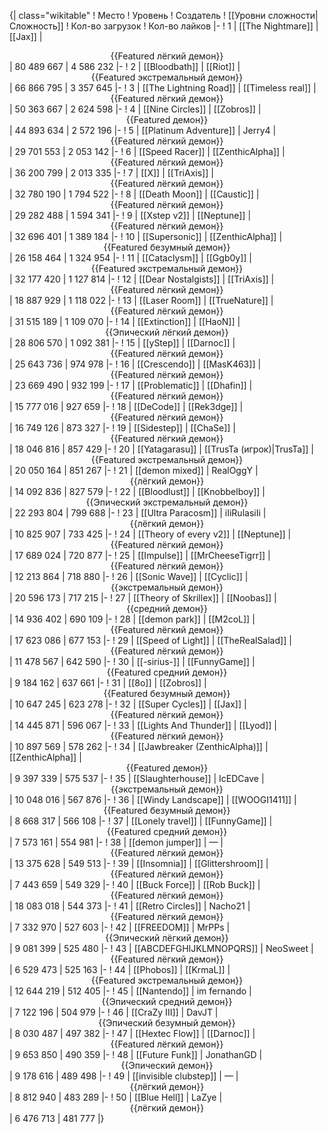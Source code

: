 {| class="wikitable"
! Место
! Уровень
! Создатель
! [[Уровни сложности|Сложность]]
! Кол-во загрузок
! Кол-во лайков
|-
! 1
| [[The Nightmare]]
| [[Jax]]
| <center>{{Featured лёгкий демон}}</center>
| 80 489 667
| 4 586 232
|-
! 2
| [[Bloodbath]]
| [[Riot]]
| <center>{{Featured экстремальный демон}}</center>
| 66 866 795
| 3 357 645
|-
! 3
| [[The Lightning Road]]
| [[Timeless real]]
| <center>{{Featured лёгкий демон}}</center>
| 50 363 667
| 2 624 598
|-
! 4
| [[Nine Circles]]
| [[Zobros]]
| <center>{{Featured демон}}</center>
| 44 893 634
| 2 572 196
|-
! 5
| [[Platinum Adventure]]
| Jerry4
| <center>{{Featured лёгкий демон}}</center>
| 29 701 553
| 2 053 142
|-
! 6
| [[Speed Racer]]
| [[ZenthicAlpha]]
| <center>{{Featured лёгкий демон}}</center>
| 36 200 799
| 2 013 335
|-
! 7
| [[X]]
| [[TriAxis]]
| <center>{{Featured лёгкий демон}}</center>
| 32 780 190
| 1 794 522
|-
! 8
| [[Death Moon]]
| [[Caustic]]
| <center>{{Featured лёгкий демон}}</center>
| 29 282 488
| 1 594 341
|-
! 9
| [[Xstep v2]]
| [[Neptune]]
| <center>{{Featured лёгкий демон}}</center>
| 32 696 401
| 1 389 184
|-
! 10
| [[Supersonic]]
| [[ZenthicAlpha]]
| <center>{{Featured безумный демон}}</center>
| 26 158 464
| 1 324 954
|-
! 11
| [[Cataclysm]]
| [[Ggb0y]]
| <center>{{Featured экстремальный демон}}</center>
| 32 177 420
| 1 127 814
|-
! 12
| [[Dear Nostalgists]]
| [[TriAxis]]
| <center>{{Featured лёгкий демон}}</center>
| 18 887 929
| 1 118 022
|-
! 13
| [[Laser Room]]
| [[TrueNature]]
| <center>{{Featured лёгкий демон}}</center>
| 31 515 189
| 1 109 070
|-
! 14
| [[Extinction]]
| [[HaoN]]
| <center>{{Эпический лёгкий демон}}</center>
| 28 806 570
| 1 092 381
|-
! 15
| [[yStep]]
| [[Darnoc]]
| <center>{{Featured лёгкий демон}}</center>
| 25 643 736
| 974 978
|-
! 16
| [[Crescendo]]
| [[MasK463]]
| <center>{{Featured лёгкий демон}}</center>
| 23 669 490
| 932 199
|-
! 17
| [[Problematic]]
| [[Dhafin]]
| <center>{{Featured лёгкий демон}}</center>
| 15 777 016
| 927 659
|-
! 18
| [[DeCode]]
| [[Rek3dge]]
| <center>{{Featured лёгкий демон}}</center>
| 16 749 126
| 873 327
|-
! 19
| [[Sidestep]]
| [[ChaSe]]
| <center>{{Featured лёгкий демон}}</center>
| 18 046 816
| 857 429
|-
! 20
| [[Yatagarasu]]
| [[TrusTa (игрок)|TrusTa]]
| <center>{{Featured экстремальный демон}}</center>
| 20 050 164
| 851 267
|-
! 21
| [[demon mixed]]
| RealOggY
| <center>{{лёгкий демон}}</center>
| 14 092 836
| 827 579
|-
! 22
| [[Bloodlust]]
| [[Knobbelboy]]
| <center>{{Эпический экстремальный демон}}</center>
| 22 293 804
| 799 688
|-
! 23
| [[Ultra Paracosm]]
| iIiRulasiIi
| <center>{{лёгкий демон}}</center>
| 10 825 907
| 733 425
|-
! 24
| [[Theory of every v2]]
| [[Neptune]]
| <center>{{Featured лёгкий демон}}</center>
| 17 689 024
| 720 877
|-
! 25
| [[Impulse]]
| [[MrCheeseTigrr]]
| <center>{{Featured лёгкий демон}}</center>
| 12 213 864
| 718 880
|-
! 26
| [[Sonic Wave]]
| [[Cyclic]]
| <center>{{экстремальный демон}}</center>
| 20 596 173
| 717 215
|-
! 27
| [[Theory of Skrillex]]
| [[Noobas]]
| <center>{{средний демон}}</center>
| 14 936 402
| 690 109
|-
! 28
| [[demon park]]
| [[M2coL]]
| <center>{{Featured лёгкий демон}}</center>
| 17 623 086
| 677 153
|-
! 29
| [[Speed of Light]]
| [[TheRealSalad]]
| <center>{{Featured лёгкий демон}}</center>
| 11 478 567
| 642 590
|-
! 30
| [[-sirius-]]
| [[FunnyGame]]
| <center>{{Featured средний демон}}</center>
| 9 184 162
| 637 661
|-
! 31
| [[8o]]
| [[Zobros]]
| <center>{{Featured безумный демон}}</center>
| 10 647 245
| 623 278
|-
! 32
| [[Super Cycles]]
| [[Jax]]
| <center>{{Featured лёгкий демон}}</center>
| 14 445 871
| 596 067
|-
! 33
| [[Lights And Thunder]]
| [[Lyod]]
| <center>{{Featured лёгкий демон}}</center>
| 10 897 569
| 578 262
|-
! 34
| [[Jawbreaker (ZenthicAlpha)]]
| [[ZenthicAlpha]]
| <center>{{Featured демон}}</center>
| 9 397 339
| 575 537
|-
! 35
| [[Slaughterhouse]]
| IcEDCave
| <center>{{экстремальный демон}}</center>
| 10 048 016
| 567 876
|-
! 36
| [[Windy Landscape]]
| [[WOOGI1411]]
| <center>{{Featured безумный демон}}</center>
| 8 668 317
| 566 108
|-
! 37
| [[Lonely travel]]
| [[FunnyGame]]
| <center>{{Featured средний демон}}</center>
| 7 573 161
| 554 981
|-
! 38
| [[demon jumper]]
| —
| <center>{{Featured лёгкий демон}}</center>
| 13 375 628
| 549 513
|-
! 39
| [[Insomnia]]
| [[Glittershroom]]
| <center>{{Featured лёгкий демон}}</center>
| 7 443 659
| 549 329
|-
! 40
| [[Buck Force]]
| [[Rob Buck]]
| <center>{{Featured лёгкий демон}}</center>
| 18 083 018
| 544 373
|-
! 41
| [[Retro Circles]]
| Nacho21
| <center>{{Featured лёгкий демон}}</center>
| 7 332 970
| 527 603
|-
! 42
| [[FREEDOM]]
| MrPPs
| <center>{{Эпический лёгкий демон}}</center>
| 9 081 399
| 525 480
|-
! 43
| [[ABCDEFGHIJKLMNOPQRS]]
| NeoSweet
| <center>{{Featured лёгкий демон}}</center>
| 6 529 473
| 525 163
|-
! 44
| [[Phobos]]
| [[KrmaL]]
| <center>{{Featured экстремальный демон}}</center>
| 12 644 219
| 512 405
|-
! 45
| [[Nantendo]]
| im fernando
| <center>{{Эпический средний демон}}</center>
| 7 122 196
| 504 979
|-
! 46
| [[CraZy III]]
| DavJT
| <center>{{Эпический безумный демон}}</center>
| 8 030 487
| 497 382
|-
! 47
| [[Hextec Flow]]
| [[Darnoc]]
| <center>{{Featured лёгкий демон}}</center>
| 9 653 850
| 490 359
|-
! 48
| [[Future Funk]]
| JonathanGD
| <center>{{Эпический демон}}</center>
| 9 178 616
| 489 498
|-
! 49
| [[invisible clubstep]]
| —
| <center>{{лёгкий демон}}</center>
| 8 812 940
| 483 289
|-
! 50
| [[Blue Hell]]
| LaZye
| <center>{{лёгкий демон}}</center>
| 6 476 713
| 481 777
|}